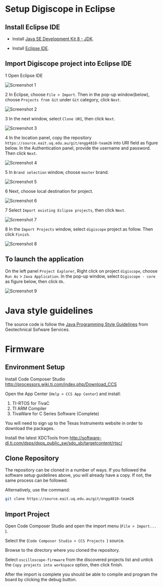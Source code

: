 # Setup Digiscope in Eclipse

## Install Eclipse IDE
- Install [Java SE Development Kit 8 - JDK](http://www.oracle.com/technetwork/java/javase/downloads/jdk8-downloads-2133151.html).

- Install [Eclipse IDE](https://eclipse.org/downloads/).

## Import Digiscope project into Eclipse IDE
1 Open Eclipse IDE

![Screenshot 1](http://i.imgur.com/HroQgMD.png)

2 In Eclipse, choose `File > Import`. Then in the pop-up window(below), choose `Projects from Git` under `Git` category, click `Next`.

![Screenshot 2](http://i.imgur.com/kss0tKf.png)

3 In the next window, select `Clone URI`, then click `Next`.

![Screenshot 3](http://i.imgur.com/VQarYv0.png)

4 In the location panel, copy the repository `https://source.eait.uq.edu.au/git/engg4810-team26` into URI field as figure below. In the Authentication panel, provide the username and password. Then click `Next`.

![Screenshot 4](http://i.imgur.com/XbxlKvg.png)

5 In `Brand selection` window, choose `master` brand.

![Screenshot 5](http://i.imgur.com/UiPiqBd.png)

6 Next, choose local destination for project.

![Screenshot 6](http://i.imgur.com/oqDqv82.png)

7 Select `Import existing Eclipse projects`, then click `Next`.

![Screenshot 7](http://i.imgur.com/zhel54v.png)

8 In the `Import Projects` window, select `digiscope` project as follow. Then click `Finish`.

![Screenshot 8](http://i.imgur.com/Rymbrub.png)

## To launch the application
On the left panel `Project Explorer`, Right click on project `digiscope`, choose `Run As` > `Java Application`. In the pop-up window, select `Digiscope - core` as figure below, then click `Ok`.

![Screenshot 9](http://i.imgur.com/7jA2aJu.png)


# Java style guidelines
The source code is follow the [Java Programming Style Guidelines](http://geosoft.no/development/javastyle.html) from Geotechnical Sofware Services.


# Firmware

## Environment Setup

Install Code Composer Studio
http://processors.wiki.ti.com/index.php/Download_CCS

Open the App Center (`Help > CCS App Center`) and install:

1. TI-RTOS for TivaC
2. TI ARM Compiler
3. TivaWare for C Series Software (Complete)

You will need to sign up to the Texas Instruments website in order to download the packages.

Install the latest XDCTools from
http://software-dl.ti.com/dsps/dsps_public_sw/sdo_sb/targetcontent/rtsc/

## Clone Repository
The repository can be cloned in a number of ways. If you followed the software setup guidelines above, you will already have a copy. If not, the same process can be followed.

Alternatively, use the command:
```bash
git clone https://source.eait.uq.edu.au/git/engg4810-team26
```

## Import Project

Open Code Composer Studio and open the import menu (`File > Import... `).

Select the (`Code Composer Studio > CCS Projects `) source.

Browse to the directory where you cloned the repository.

Select `oscilloscope-firmware` from the discovered projects list and untick the `Copy projects into workspace` option, then click finish.

After the import is complete you should be able to compile and program the board by clicking the debug button.
